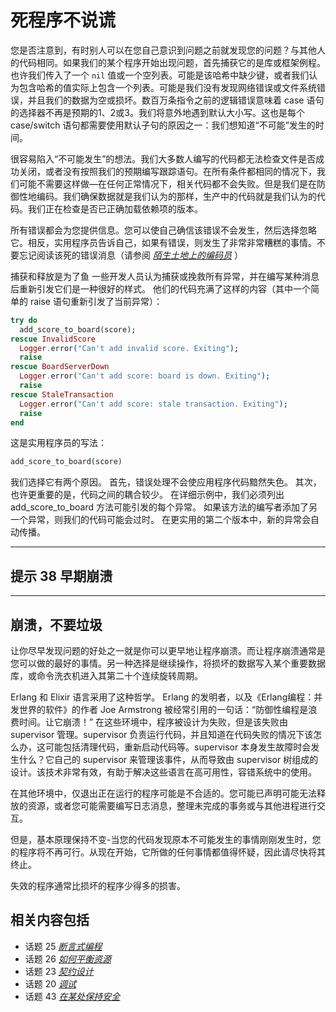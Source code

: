 # 死程序不说谎
<!-- 2020.03.30 -->

您是否注意到，有时别人可以在您自己意识到问题之前就发现您的问题？与其他人的代码相同。如果我们的某个程序开始出现问题，首先捕获它的是库或框架例程。也许我们传入了一个 `nil` 值或一个空列表。可能是该哈希中缺少键，或者我们认为包含哈希的值实际上包含一个列表。可能是我们没有发现网络错误或文件系统错误，并且我们的数据为空或损坏。数百万条指令之前的逻辑错误意味着 case 语句的选择器不再是预期的1、2或3。我们将意外地遇到默认大小写。这也是每个 case/switch 语句都需要使用默认子句的原因之一：我们想知道“不可能”发生的时间。

很容易陷入“不可能发生”的想法。我们大多数人编写的代码都无法检查文件是否成功关闭，或者没有按照我们的预期编写跟踪语句。在所有条件都相同的情况下，我们可能不需要这样做—在任何正常情况下，相关代码都不会失败。但是我们是在防御性地编码。我们确保数据就是我们认为的那样，生产中的代码就是我们认为的代码。我们正在检查是否已正确加载依赖项的版本。

所有错误都会为您提供信息。您可以使自己确信该错误不会发生，然后选择忽略它。相反，实用程序员告诉自己，如果有错误，则发生了非常非常糟糕的事情。不要忘记阅读该死的错误消息（请参阅 [_陌生土地上的编码员_](../Chapter3/调试.md) ）

捕获和释放是为了鱼
一些开发人员认为捕获或挽救所有异常，并在编写某种消息后重新引发它们是一种很好的样式。 他们的代码充满了这样的内容（其中一个简单的 raise 语句重新引发了当前异常）：

```elixir
try do
  add_score_to_board(score);
rescue InvalidScore
  Logger.error("Can't add invalid score. Exiting");
  raise
rescue BoardServerDown
  Logger.error("Can't add score: board is down. Exiting");
  raise
rescue StaleTransaction
  Logger.error("Can't add score: stale transaction. Exiting");
  raise
end
```

这是实用程序员的写法：

```elixir
add_score_to_board(score)
```

我们选择它有两个原因。 首先，错误处理不会使应用程序代码黯然失色。 其次，也许更重要的是，代码之间的耦合较少。 在详细示例中，我们必须列出 add_score_to_board 方法可能引发的每个异常。 如果该方法的编写者添加了另一个异常，则我们的代码可能会过时。 在更实用的第二个版本中，新的异常会自动传播。

---
## 提示 38 早期崩溃
---

## 崩溃，不要垃圾

让你尽早发现问题的好处之一就是你可以更早地让程序崩溃。而让程序崩溃通常是您可以做的最好的事情。另一种选择是继续操作，将损坏的数据写入某个重要数据库，或命令洗衣机进入其第二十个连续旋转周期。

Erlang 和 Elixir 语言采用了这种哲学。 Erlang 的发明者，以及《Erlang编程：并发世界的软件》的作者 Joe Armstrong 被经常引用的一句话：“防御性编程是浪费时间。让它崩溃！” 在这些环境中，程序被设计为失败，但是该失败由 supervisor 管理。supervisor 负责运行代码，并且知道在代码失败的情况下该怎么办，这可能包括清理代码，重新启动代码等。supervisor 本身发生故障时会发生什么？它自己的 supervisor 来管理该事件，从而导致由 supervisor 树组成的设计。该技术非常有效，有助于解决这些语言在高可用性，容错系统中的使用。

在其他环境中，仅退出正在运行的程序可能是不合适的。您可能已声明可能无法释放的资源，或者您可能需要编写日志消息，整理未完成的事务或与其他进程进行交互。

但是，基本原理保持不变-当您的代码发现原本不可能发生的事情刚刚发生时，您的程序将不再可行。从现在开始，它所做的任何事情都值得怀疑，因此请尽快将其终止。

失效的程序通常比损坏的程序少得多的损害。

## 相关内容包括
- 话题 25 [_断言式编程_](./断言式编程.md)
- 话题 26 [_如何平衡资源_](./如何平衡资源.md)
- 话题 23 [_契约设计_](./契约设计.md)
- 话题 20 [_调试_](../Chapter3/调试.md)
- 话题 43 [_在某处保持安全_](../Chapter7/在某处保持安全.md)
